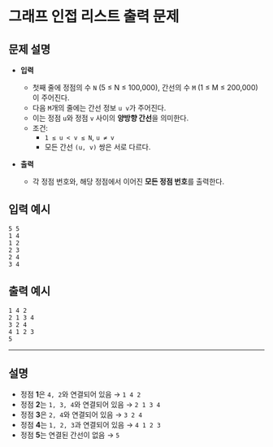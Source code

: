 # 그래프 인접 리스트 출력 문제

## 문제 설명
- **입력**  
  - 첫째 줄에 정점의 수 `N` (5 ≤ N ≤ 100,000), 간선의 수 `M` (1 ≤ M ≤ 200,000)이 주어진다.  
  - 다음 `M`개의 줄에는 간선 정보 `u v`가 주어진다.  
  - 이는 정점 `u`와 정점 `v` 사이의 **양방향 간선**을 의미한다.  
  - 조건:  
    - `1 ≤ u < v ≤ N`, `u ≠ v`  
    - 모든 간선 `(u, v)` 쌍은 서로 다르다.

- **출력**  
  - 각 정점 번호와, 해당 정점에서 이어진 **모든 정점 번호**를 출력한다.


## 입력 예시
~~~
5 5
1 4
1 2
2 3
2 4
3 4
~~~

## 출력 예시
~~~
1 4 2
2 1 3 4
3 2 4
4 1 2 3
5
~~~

---

## 설명
- 정점 **1**은 `4, 2`와 연결되어 있음 → `1 4 2`  
- 정점 **2**는 `1, 3, 4`와 연결되어 있음 → `2 1 3 4`  
- 정점 **3**은 `2, 4`와 연결되어 있음 → `3 2 4`  
- 정점 **4**는 `1, 2, 3`과 연결되어 있음 → `4 1 2 3`  
- 정점 **5**는 연결된 간선이 없음 → `5`  
